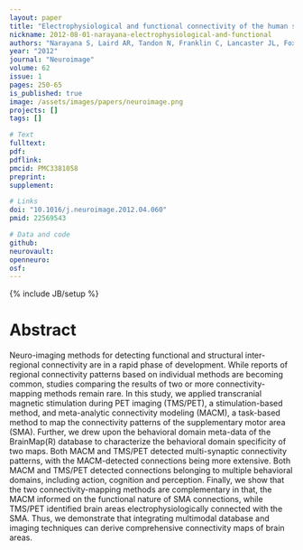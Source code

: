 ```yaml
---
layout: paper
title: "Electrophysiological and functional connectivity of the human supplementary motor area."
nickname: 2012-08-01-narayana-electrophysiological-and-functional
authors: "Narayana S, Laird AR, Tandon N, Franklin C, Lancaster JL, Fox PT"
year: "2012"
journal: "Neuroimage"
volume: 62
issue: 1
pages: 250-65
is_published: true
image: /assets/images/papers/neuroimage.png
projects: []
tags: []

# Text
fulltext:
pdf:
pdflink:
pmcid: PMC3381058
preprint:
supplement:

# Links
doi: "10.1016/j.neuroimage.2012.04.060"
pmid: 22569543

# Data and code
github:
neurovault:
openneuro:
osf:
---
```

{% include JB/setup %}

# Abstract

Neuro-imaging methods for detecting functional and structural inter-regional connectivity are in a rapid phase of development. While reports of regional connectivity patterns based on individual methods are becoming common, studies comparing the results of two or more connectivity-mapping methods remain rare. In this study, we applied transcranial magnetic stimulation during PET imaging (TMS/PET), a stimulation-based method, and meta-analytic connectivity modeling (MACM), a task-based method to map the connectivity patterns of the supplementary motor area (SMA). Further, we drew upon the behavioral domain meta-data of the BrainMap(R) database to characterize the behavioral domain specificity of two maps. Both MACM and TMS/PET detected multi-synaptic connectivity patterns, with the MACM-detected connections being more extensive. Both MACM and TMS/PET detected connections belonging to multiple behavioral domains, including action, cognition and perception. Finally, we show that the two connectivity-mapping methods are complementary in that, the MACM informed on the functional nature of SMA connections, while TMS/PET identified brain areas electrophysiologically connected with the SMA. Thus, we demonstrate that integrating multimodal database and imaging techniques can derive comprehensive connectivity maps of brain areas.
